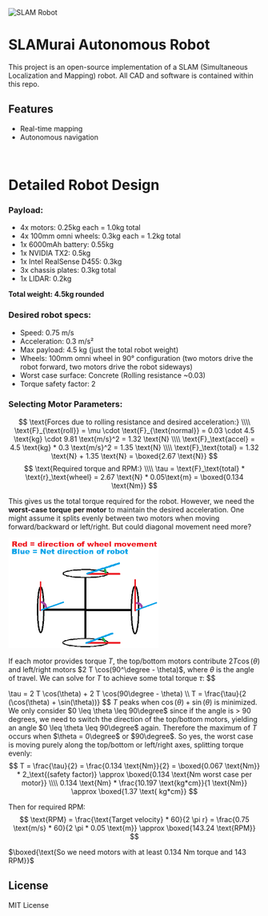 ![SLAM Robot](slam_robot.png)

# SLAMurai Autonomous Robot

This project is an open-source implementation of a SLAM (Simultaneous Localization and Mapping) robot.
All CAD and software is contained within this repo.

## Features

- Real-time mapping
- Autonomous navigation

&nbsp;

# Detailed Robot Design
### Payload:
- 4x motors: 0.25kg each = 1.0kg total
- 4x 100mm omni wheels: 0.3kg each = 1.2kg total
- 1x 6000mAh battery: 0.55kg
- 1x NVIDIA TX2: 0.5kg
- 1x Intel RealSense D455: 0.3kg
- 3x chassis plates: 0.3kg total
- 1x LIDAR: 0.2kg

**Total weight: 4.5kg rounded**

### Desired robot specs:
- Speed: 0.75 m/s
- Acceleration: 0.3 m/s²
- Max payload: 4.5 kg (just the total robot weight)
- Wheels: 100mm omni wheel in 90° configuration (two motors drive the robot forward, two motors drive the robot sideways)
- Worst case surface: Concrete (Rolling resistance ~0.03)
- Torque safety factor: 2

### Selecting Motor Parameters:

$$
\text{Forces due to rolling resistance and desired acceleration:}
\\\\
\text{F}_{\text{roll}} = \mu \cdot \text{F}_{\text{normal}} = 0.03 \cdot 4.5 \text{kg} \cdot 9.81 \text{m/s}^2 = 1.32 \text{N}
\\\\
\text{F}_\text{accel} = 4.5 \text{kg} * 0.3 \text{m/s}^2 = 1.35 \text{N}
\\\\
\text{F}_\text{total} = 1.32 \text{N} + 1.35 \text{N} = \boxed{2.67 \text{N}}
$$
$$
\text{Required torque and RPM:}
\\\\
\tau = \text{F}_\text{total} * \text{r}_\text{wheel} = 2.67 \text{N} * 0.05\text{m} = \boxed{0.134 \text{Nm}}
$$

This gives us the total torque required for the robot. However, we need the **worst-case torque per motor** to maintain the desired acceleration. One might assume it splits evenly between two motors when moving forward/backward or left/right. But could diagonal movement need more?

<img src="image.png" alt="alt text" width="300" height="220" />

If each motor provides torque $T$, the top/bottom motors contribute $2 T \cos(\theta)$ and left/right motors $2 T \cos(90^\degree - \theta)$, where $\theta$ is the angle of travel. We can solve for $T$ to achieve some total torque $\tau$:
$$

\tau = 2 T \cos(\theta) + 2 T \cos(90\degree - \theta)
\\\\
T = \frac{\tau}{2 (\cos(\theta) + \sin(\theta))}
$$
$T$ peaks when $\cos(\theta) + \sin(\theta)$ is minimized. We only consider $0 \leq \theta \leq 90\degree$ since if the angle is $\gt$ 90 degrees, we need to switch the direction of the top/bottom motors, yielding an angle $0 \leq \theta \leq 90\degree$ again. Therefore the maximum of $T$ occurs when $\theta = 0\degree$ or $90\degree$. So yes, the worst case is moving purely along the top/bottom or left/right axes, splitting torque evenly:
$$
T = \frac{\tau}{2} = \frac{0.134 \text{Nm}}{2} = \boxed{0.067 \text{Nm}} * 2_\text{(safety factor)} \approx \boxed{0.134 \text{Nm worst case per motor}}
\\\\
0.134 \text{Nm} * \frac{10.197 \text{kg*cm}}{1 \text{Nm}} \approx \boxed{1.37 \text{ kg*cm}}
$$

Then for required RPM:
$$
\text{RPM} = \frac{\text{Target velocity} * 60}{2 \pi r} = \frac{0.75 \text{m/s} * 60}{2 \pi * 0.05 \text{m}} \approx \boxed{143.24 \text{RPM}}
$$

$\boxed{\text{So we need motors with at least 0.134 Nm torque and 143 RPM}}$
## License

MIT License
